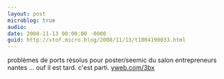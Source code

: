 ```yaml
---
layout: post
microblog: true
audio: 
date: 2008-11-13 00:00:00 -0000
guid: http://xtof.micro.blog/2008/11/13/t1004190033.html
---
```

problèmes de ports résolus pour poster/seemic du salon entrepreneurs nantes ... ouf il est tard. c'est parti.  [yweb.com/3bx](http://yweb.com/3bx)
